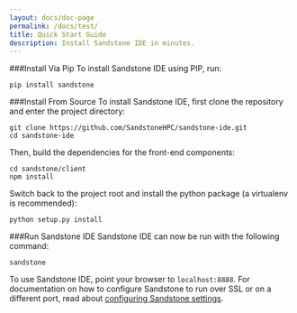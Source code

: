 ```yaml
---
layout: docs/doc-page
permalink: /docs/test/
title: Quick Start Guide
description: Install Sandstone IDE in minutes.
---
```


###Install Via Pip
To install Sandstone IDE using PIP, run:
```
pip install sandstone
```
###Install From Source
To install Sandstone IDE, first clone the repository and enter the project directory:
```
git clone https://github.com/SandstoneHPC/sandstone-ide.git
cd sandstone-ide
```
Then, build the dependencies for the front-end components:
```
cd sandstone/client
npm install
```
Switch back to the project root and install the python package (a virtualenv is recommended):
```
python setup.py install
```
###Run Sandstone IDE
Sandstone IDE can now be run with the following command:
```
sandstone
```
To use Sandstone IDE, point your browser to `localhost:8888`. For documentation on how to configure Sandstone to run over SSL or on a different port, read about [configuring Sandstone settings](/docs/core/settings.html).
